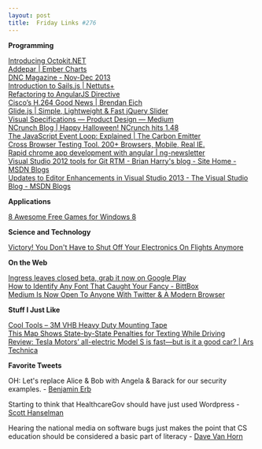 ```yaml
---
layout: post
title:  Friday Links #276
---
```

**Programming**

[Introducing Octokit.NET](http://haacked.com/archive/2013/10/30/introducing-octokit-net.aspx?utm_source=feedburner&utm_medium=feed&utm_campaign=Feed%3A+haacked+%28you%27ve+been+HAACKED%29)  
[Addepar | Ember Charts](http://addepar.github.io/#/ember-charts/overview)  
[DNC Magazine - Nov-Dec 2013](https://s3-ap-southeast-1.amazonaws.com/dncmagazine/Edition9/DNCMagazine-Issue09.pdf)  
[Introduction to Sails.js | Nettuts+](http://net.tutsplus.com/tutorials/javascript-ajax/introduction-to-sails-js/?utm_source=feedburner&utm_medium=feed&utm_campaign=Feed%3A+nettuts+%28Nettuts%2B%29)  
[Refactoring to AngularJS Directive](http://suhairhassan.com/2013/10/21/refactoring-to-angularjs-directive.html?utm_source=javascriptweekly&utm_medium=email#.UnQb6fnEofQ)  
[Cisco’s H.264 Good News | Brendan Eich](https://brendaneich.com/2013/10/ciscos-h-264-good-news/)  
[Glide.js | Simple, Lightweight & Fast jQuery Slider](http://jedrzejchalubek.com/glide/)  
[Visual Specifications — Product Design — Medium](https://medium.com/product-design/1d57822a485f)  
[NCrunch Blog | Happy Halloween! NCrunch hits 1.48](http://blog.ncrunch.net/post/Happy-Halloween!-NCrunch-hits-148.aspx)  
[The JavaScript Event Loop: Explained | The Carbon Emitter](http://blog.carbonfive.com/2013/10/27/the-javascript-event-loop-explained/)  
[Cross Browser Testing Tool. 200+ Browsers, Mobile, Real IE.](http://www.browserstack.com/)  
[Rapid chrome app development with angular | ng-newsletter](http://www.ng-newsletter.com/posts/chrome-apps-on-angular.html?utm_source=ng-newsletter&utm_campaign=2e581c3aec-AngularJS_Newsletter_10_29_1310_29_2013&utm_medium=email&utm_term=0_fa61364f13-2e581c3aec-88880093)  
[Visual Studio 2012 tools for Git RTM - Brian Harry's blog - Site Home - MSDN Blogs](http://blogs.msdn.com/b/bharry/archive/2013/10/30/visual-studio-2012-tools-for-git-rtm.aspx)  
[Updates to Editor Enhancements in Visual Studio 2013 - The Visual Studio Blog - MSDN Blogs](http://blogs.msdn.com/b/visualstudio/archive/2013/10/31/updates-to-editor-enhancements-in-visual-studio-2013.aspx)

**Applications**

[8 Awesome Free Games for Windows 8](http://www.makeuseof.com/tag/8-awesome-free-games-for-windows-8/)

**Science and Technology**

[Victory! You Don't Have to Shut Off Your Electronics On Flights Anymore](http://gizmodo.com/faa-personal-electronics-can-be-safely-used-in-all-pha-1455949764?rev=1383228807&utm_campaign=socialflow_gizmodo_twitter&utm_source=gizmodo_twitter&utm_medium=socialflow)

**On the Web**

[Ingress leaves closed beta, grab it now on Google Play](http://www.androidauthority.com/ingress-leaves-closed-beta-312922/?utm_source=dlvr.it&utm_medium=twitter)  
[How to Identify Any Font That Caught Your Fancy - BittBox](http://www.bittbox.com/fonts/how-to-identify-any-font-that-caught-your-fancy)  
[Medium Is Now Open To Anyone With Twitter & A Modern Browser](http://www.makeuseof.com/tag/medium-is-now-open-to-anyone-with-twitter-a-modern-browser/)

**Stuff I Just Like**

[Cool Tools – 3M VHB Heavy Duty Mounting Tape](http://kk.org/cooltools/archives/13136)  
[This Map Shows State-by-State Penalties for Texting While Driving](http://lifehacker.com/this-map-shows-state-by-state-penalties-for-texting-whi-1453133028)  
[Review: Tesla Motors’ all-electric Model S is fast—but is it a good car? | Ars Technica](http://arstechnica.com/features/2013/10/review-tesla-model-s/)

**Favorite Tweets**

OH: Let's replace Alice & Bob with Angela &amp; Barack for our security examples. - [Benjamin Erb](https://twitter.com/b_erb/status/395881837576196096)

Starting to think that HealthcareGov should have just used Wordpress - [Scott Hanselman](https://twitter.com/shanselman/status/395608486014230528)

Hearing the national media on software bugs just makes the point that CS education should be considered a basic part of literacy - [Dave Van Horn](https://twitter.com/lambda_calculus/status/393776474274025472)
